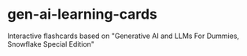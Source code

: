# gen-ai-learning-cards
Interactive flashcards based on "Generative AI and LLMs For Dummies, Snowflake Special Edition"

